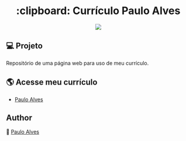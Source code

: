 <h1 align="center">:clipboard: Currículo Paulo Alves</h1>

<p align="center">
<a href="https://getbootstrap.com/docs/4.5/getting-started/introduction/"><img src="https://img.shields.io/badge/bootstrap-v4.5.0-blueviolet"></a>
</p>

## :computer: Projeto
Repositório de uma página web para uso de meu currículo. 

## :earth_americas: Acesse meu currículo
- [Paulo Alves](https://pauloalves8039.github.io/curriculo-paulo-alves/)

## Author
:boy: [Paulo Alves](https://github.com/PauloAlves8039)
